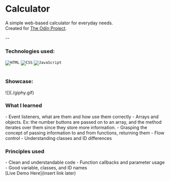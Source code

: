 # Calculator
A simple web-based calculator for everyday needs. 
<br>
Created for [The Odin Project](https://www.theodinproject.com/lessons/foundations-calculator).

--
<h3> Technologies used: </h3>
<div>
	<code><img height="50" src="https://user-images.githubusercontent.com/25181517/192158954-f88b5814-d510-4564-b285-dff7d6400dad.png" alt="HTML" title="HTML" /></code>
	<code><img height="50" src="https://user-images.githubusercontent.com/25181517/183898674-75a4a1b1-f960-4ea9-abcb-637170a00a75.png" alt="CSS" title="CSS" /></code>
	<code><img height="50" src="https://user-images.githubusercontent.com/25181517/117447155-6a868a00-af3d-11eb-9cfe-245df15c9f3f.png" alt="JavaScript" title="JavaScript" /></code>
</div>
<br>
<h3>Showcase:</h3>
![](./giphy.gif)

<h3>What I learned</h3>
 - Event listeners, what are them and how use them correctly
 - Arrays and objects. Ex: the number buttons are passed on to an array, and the method iterates over them since they store more information.
 - Grasping the concept of passing information to and from functions, returning them
 - Flow control
 - Understanding classes and ID differences
<br>

<h3>Principles used</h3>
 - Clean and understandable code
 - Function callbacks and parameter usage
 - Good variable, classes, and ID names
<br>
[Live Demo Here](insert link later)